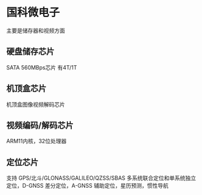 # 国科微电子
主要是储存器和视频方面

## 硬盘储存芯片
SATA 560MBps芯片
有4T/1T

## 机顶盒芯片
机顶盒图像视频解码芯片

## 视频编码/解码芯片
ARM11内核，32位处理器

## 定位芯片
支持 GPS/北斗/GLONASS/GALILEO/QZSS/SBAS 多系统联合定位和单系统独立定位，D-GNSS 差分定位，A-GNSS 辅助定位，星历预测，惯性导航